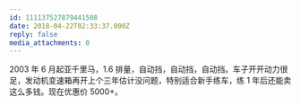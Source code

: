```yaml
---
id: 111137527879441508
date: 2018-04-22T02:33:37.000Z
reply: false
media_attachments: 0
---
```


2003 年 6 月起亚千里马，1.6 排量，自动挡，自动挡，自动挡。车子开开动力很足，发动机变速箱再开上个三年估计没问题，特别适合新手练车，练 1 年后还能卖这么多钱。现在优惠价 5000+。

